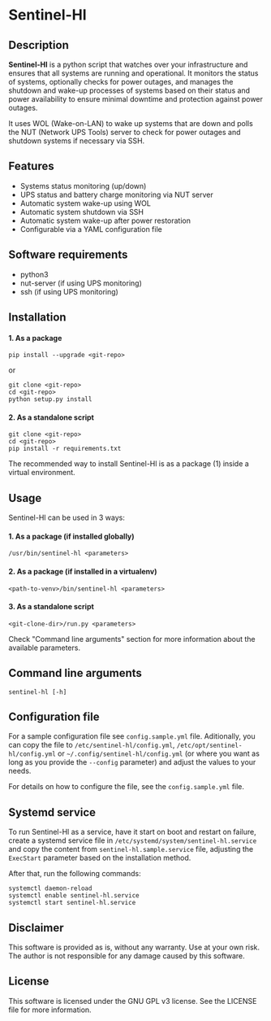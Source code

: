 # Sentinel-Hl

## Description

**Sentinel-Hl** is a python script that watches over your infrastructure and ensures that all systems are running and operational. It monitors the status of systems, optionally checks for power outages, and manages the shutdown and wake-up processes of systems based on their status and power availability to ensure minimal downtime and protection against power outages.

It uses WOL (Wake-on-LAN) to wake up systems that are down and polls the NUT (Network UPS Tools) server to check for power outages and shutdown systems if necessary via SSH.

## Features
- Systems status monitoring (up/down)
- UPS status and battery charge monitoring via NUT server
- Automatic system wake-up using WOL
- Automatic system shutdown via SSH
- Automatic system wake-up after power restoration
- Configurable via a YAML configuration file

## Software requirements

- python3
- nut-server (if using UPS monitoring)
- ssh (if using UPS monitoring)

## Installation

#### 1. As a package

```
pip install --upgrade <git-repo>
```

or 

```
git clone <git-repo>
cd <git-repo>
python setup.py install
```

#### 2. As a standalone script

```
git clone <git-repo>
cd <git-repo>
pip install -r requirements.txt
```

The recommended way to install Sentinel-Hl is as a package (1) inside a virtual environment.

## Usage

Sentinel-Hl can be used in 3 ways:

#### 1. As a package (if installed globally)

```
/usr/bin/sentinel-hl <parameters>
```

#### 2. As a package (if installed in a virtualenv)

```
<path-to-venv>/bin/sentinel-hl <parameters>
```

#### 3. As a standalone script

```
<git-clone-dir>/run.py <parameters>
```

Check "Command line arguments" section for more information about the available parameters.

## Command line arguments

```
sentinel-hl [-h] 
```

## Configuration file

For a sample configuration file see `config.sample.yml` file. Aditionally, you can copy the file to `/etc/sentinel-hl/config.yml`, `/etc/opt/sentinel-hl/config.yml` or `~/.config/sentinel-hl/config.yml` (or where you want as long as you provide the `--config` parameter) and adjust the values to your needs.

For details on how to configure the file, see the `config.sample.yml` file.

## Systemd service

To run Sentinel-Hl as a service, have it start on boot and restart on failure, create a systemd service file in `/etc/systemd/system/sentinel-hl.service` and copy the content from `sentinel-hl.sample.service` file, adjusting the `ExecStart` parameter based on the installation method.

After that, run the following commands:

```
systemctl daemon-reload
systemctl enable sentinel-hl.service
systemctl start sentinel-hl.service
```

## Disclaimer

This software is provided as is, without any warranty. Use at your own risk. The author is not responsible for any damage caused by this software.

## License

This software is licensed under the GNU GPL v3 license. See the LICENSE file for more information.